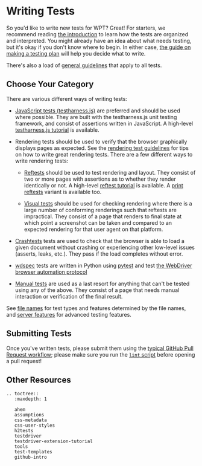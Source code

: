 # Writing Tests

So you'd like to write new tests for WPT? Great! For starters, we recommend
reading [the introduction](../index) to learn how the tests are organized and
interpreted. You might already have an idea about what needs testing, but it's
okay if you don't know where to begin. In either case, [the guide on making a
testing plan](making-a-testing-plan) will help you decide what to write.

There's also a load of [general guidelines](general-guidelines) that apply to all tests.

## Choose Your Category

There are various different ways of writing tests:

* [JavaScript tests (testharness.js)](testharness) are preferred and should be used where possible.
  They are built with the testharness.js unit testing framework, and consist of assertions written
  in JavaScript. A high-level [testharness.js tutorial](testharness-tutorial) is available.

* Rendering tests should be used to verify that the browser graphically
  displays pages as expected. See the [rendering test guidelines](rendering)
  for tips on how to write great rendering tests. There are a few different
  ways to write rendering tests:

  * [Reftests](reftests) should be used to test rendering and layout. They
    consist of two or more pages with assertions as to whether they render
    identically or not. A high-level [reftest tutorial](reftest-tutorial) is available. A
    [print reftests](print-reftests) variant is available too.

  * [Visual tests](visual) should be used for checking rendering where there is
    a large number of conforming renderings such that reftests are impractical.
    They consist of a page that renders to final state at which point a
    screenshot can be taken and compared to an expected rendering for that user
    agent on that platform.

* [Crashtests](crashtest) tests are used to check that the browser is
  able to load a given document without crashing or experiencing other
  low-level issues (asserts, leaks, etc.). They pass if the load
  completes without error.

* [wdspec](wdspec) tests are written in Python using
  [pytest](https://docs.pytest.org/en/latest/) and test [the WebDriver browser
  automation protocol](https://w3c.github.io/webdriver/)

* [Manual tests](manual) are used as a last resort for anything that can't be
  tested using any of the above. They consist of a page that needs manual
  interaction or verification of the final result.

See [file names](file-names) for test types and features determined by the file names,
and [server features](server-features) for advanced testing features.

## Submitting Tests

Once you've written tests, please submit them using
the [typical GitHub Pull Request workflow](submission-process); please
make sure you run the [`lint` script](lint-tool) before opening a pull request!

## Other Resources

```eval_rst
.. toctree::
   :maxdepth: 1

   ahem
   assumptions
   css-metadata
   css-user-styles
   h2tests
   testdriver
   testdriver-extension-tutorial
   tools
   test-templates
   github-intro
```
